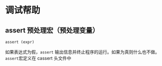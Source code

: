 # 调试帮助

## assert 预处理宏（预处理变量）
```
assert (expr)
```
如果表达式为假，`assert` 输出信息并终止程序的运行。如果为真则什么也不做。
`assert`宏定义在 cassert 头文件中